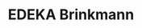 ---
title: "EDEKA Brinkmann"
url: /bielefeld/edeka-brinkmann-windelsbleicher-strasse/
shop: Kiosk
---